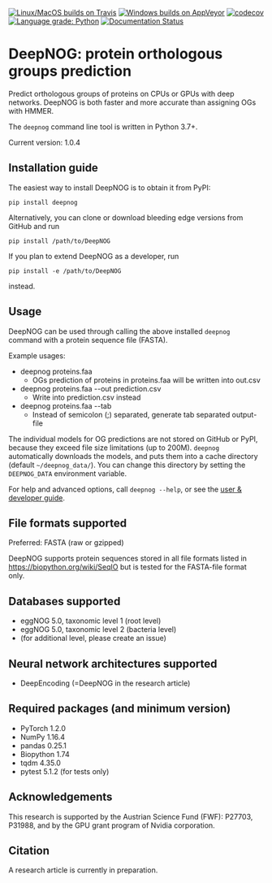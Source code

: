 [![Linux/MacOS builds on Travis](
  https://travis-ci.com/VarIr/deepnog.svg?token=Pv7ns6A7X34baaBVUTz8&branch=master)](
  https://travis-ci.com/VarIr/deepnog)
[![Windows builds on AppVeyor](
  https://ci.appveyor.com/api/projects/status/xxxxxxxxxxxxxx/branch/master?svg=true)](
  https://ci.appveyor.com/project/VarIr/deepnog/branch/master)
[![codecov](
  https://codecov.io/gh/VarIr/deepnog/branch/master/graph/badge.svg?token=aP6UBdQDmk)](
  https://codecov.io/gh/VarIr/deepnog)
[![Language grade: Python](
  https://img.shields.io/lgtm/grade/python/g/VarIr/deepnog.svg?logo=lgtm&logoWidth=18)](
  https://lgtm.com/projects/g/VarIr/deepnog/context:python)
[![Documentation Status](
  https://readthedocs.org/projects/deepnog/badge/?version=latest)](
  https://deepnog.readthedocs.io/en/latest/?badge=latest)


# DeepNOG: protein orthologous groups prediction

Predict orthologous groups of proteins on CPUs or GPUs with deep networks.
DeepNOG is both faster and more accurate than assigning OGs with HMMER.

The `deepnog` command line tool is written in Python 3.7+. 

Current version: 1.0.4

## Installation guide

The easiest way to install DeepNOG is to obtain it from PyPI:

```pip install deepnog```

Alternatively, you can clone or download bleeding edge versions
from GitHub and run

```pip install /path/to/DeepNOG```

If you plan to extend DeepNOG as a developer, run

```pip install -e /path/to/DeepNOG```

instead.

## Usage

DeepNOG can be used through calling the above installed `deepnog`
command with a protein sequence file (FASTA). 

Example usages: 

*  deepnog proteins.faa 
    * OGs prediction of proteins in proteins.faa will be written into out.csv
*  deepnog proteins.faa --out prediction.csv
    * Write into prediction.csv instead
*  deepnog proteins.faa --tab
    * Instead of semicolon (;) separated, generate tab separated output-file

The individual models for OG predictions are not stored on GitHub or PyPI,
because they exceed file size limitations (up to 200M).
`deepnog` automatically downloads the models, and puts them into a
cache directory (default `~/deepnog_data/`). You can change this directory
by setting the `DEEPNOG_DATA` environment variable.

For help and advanced options, call `deepnog --help`,
or see the [user & developer guide](doc/guide.pdf).

## File formats supported

Preferred: FASTA (raw or gzipped)

DeepNOG supports protein sequences stored in all file formats listed in
https://biopython.org/wiki/SeqIO but is tested for the FASTA-file format
only.

## Databases supported

- eggNOG 5.0, taxonomic level 1 (root level)
- eggNOG 5.0, taxonomic level 2 (bacteria level)
- (for additional level, please create an issue)

## Neural network architectures supported

*  DeepEncoding (=DeepNOG in the research article)


## Required packages (and minimum version)

*  PyTorch 1.2.0
*  NumPy 1.16.4
*  pandas 0.25.1
*  Biopython 1.74
*  tqdm 4.35.0
*  pytest 5.1.2 (for tests only)

## Acknowledgements
This research is supported by the Austrian Science Fund (FWF): P27703, P31988,
and by the GPU grant program of Nvidia corporation.

## Citation
A research article is currently in preparation.
